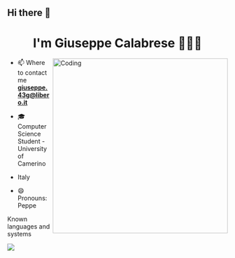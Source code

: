 ## Hi there 👋

<h1 align="center"> I'm Giuseppe Calabrese 🧑🏻‍💻 </h1>

<img align="right" alt="Coding" width="400" src="https://c.tenor.com/nyIWjHeM-GAAAAAC/smadging-speech-bubble-speech-bubble.gif">

<div align="">

 - 📫 Where to contact me **giuseppe.43g@libero.it**

 - 🎓 Computer Science Student - University of Camerino

 - Italy 
 
 - 😄 Pronouns: Peppe

</div>

<p font-size="10%"> Known languages ​​and systems</p>

<p align="left">
  <a href="https://skillicons.dev">
    <img src="https://skillicons.dev/icons?i=cpp,html,css,java,js,mysql,php,r,haskell" />
  </a>
</p>






 
  

 

   
